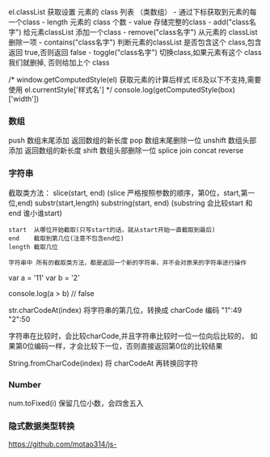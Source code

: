 el.classList 获取设置 元素的 class 列表 （类数组）
    - 通过下标获取到元素的每一个class
    - length                 元素的 class 个数
    - value                  存储完整的class
    - add("class名字")       给元素classList 添加一个class
    - remove("class名字")    从元素的 classList 删除一项
    - contains("class名字")  判断元素的classList 是否包含这个 class,包含返回 true,否则返回 false
    - toggle("class名字")    切换class,如果元素有这个 class 我们就删掉, 否则给加上个 class


/*
    window.getComputedStyle(el) 获取元素的计算后样式
    IE8及以下不支持,需要使用 el.currentStyle['样式名']
*/
console.log(getComputedStyle(box)['width'])


### 数组
push     数组末尾添加 返回数组的新长度
pop      数组末尾删除一位
unshift  数组头部添加 返回数组的新长度
shift    数组头部删除一位
splice
join
concat
reverse


### 字符串

截取类方法：
    slice(start, end) (slice 严格按照参数的顺序，第0位，start,第一位,end)
    substr(start,length)
    substring(start, end) (substring 会比较start 和 end 谁小谁start)

    start  从哪位开始截取(只写start的话，就从start开始一直截取到最后)
    end    截取到第几位(注意不包含end位)
    length 截取几位

    字符串中 所有的截取类方法，都是返回一个新的字符串，并不会对原来的字符串进行操作


var a = '11'
var b = '2'

console.log(a > b) // false

str.charCodeAt(index) 将字符串的第几位，转换成 charCode 编码
"1":49
"2":50

字符串在比较时，会比较charCode,并且字符串比较时一位一位向后比较的，
如果第0位编码一样，才会比较下一位，否则直接返回第0位的比较结果

String.fromCharCode(index)  将 charCodeAt 再转换回字符


### Number

num.toFixed(i)  保留几位小数，会四舍五入

### 隐式数据类型转换
https://github.com/motao314/js-